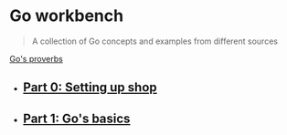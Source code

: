# Go workbench
> A collection of Go concepts and examples from different sources


[Go's proverbs](https://go-proverbs.github.io/)

+ ## [Part 0: Setting up shop](Part_0-setting-up-shop/README.md)

+ ## [Part 1: Go's basics](Part_1-basic-intro/README.md)